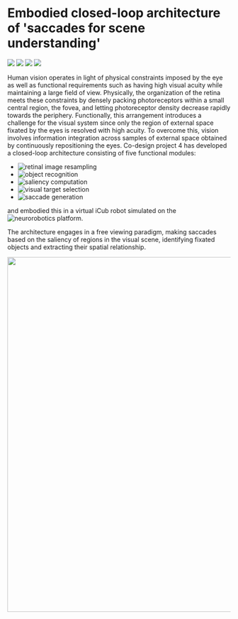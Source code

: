 # Embodied closed-loop architecture of 'saccades for scene understanding'

![](https://img.shields.io/github/license/ccnmaastricht/CDP4_NRP)
![](https://img.shields.io/github/issues/ccnmaastricht/CDP4_NRP)
![](https://img.shields.io/github/forks/ccnmaastricht/CDP4_NRP)
![](https://img.shields.io/github/stars/ccnmaastricht/CDP4_NRP)

Human vision operates in light of physical constraints imposed by the eye as well as functional requirements such as having high visual acuity while maintaining a large field of view. Physically, the organization of the retina meets these constraints by densely packing photoreceptors within a small central region, the fovea, and letting photoreceptor density decrease rapidly towards the periphery. Functionally, this arrangement introduces a challenge for the visual system since only the region of external space fixated by the eyes is resolved with high acuity. To overcome this, vision involves information integration across samples of external space obtained by continuously repositioning the eyes.
Co-design project 4 has developed a closed-loop architecture consisting of five functional modules:

- ![retinal image resampling](https://github.com/ccnmaastricht/ganglion_cell_sampling)
- ![object recognition](https://github.com/ccnmaastricht/Object_recognition)
- ![saliency computation](https://github.com/alexanderkroner/saliency)
- ![visual target selection](https://github.com/ccnmaastricht/target_selection)
- ![saccade generation]( https://github.com/ReScience-Archives/Senden-Schuecker-Hahne-Diesmann-Goebel-2018)

and embodied this in a virtual iCub robot simulated on the ![neurorobotics platform](https://neurorobotics.net/).

The architecture engages in a free viewing paradigm, making saccades based on the saliency of regions in the visual scene, identifying fixated objects and extracting their spatial relationship.

<img src="./images/architecture_flowchart.png" width="800"/>



